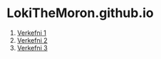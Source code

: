 # LokiTheMoron.github.io
1. [Verkefni 1](https://lokithemoron.github.io/Verkefni%201/Verkefni-1-Loki.html)
2. [Verkefni 2](https://lokithemoron.github.io/Verkefni%202/Verkefni-2-Loki.html)
3. [Verkefni 3](https://lokithemoron.github.io/Verkefni%203/Verkefni-3-OG-Loki.html)
